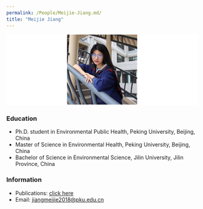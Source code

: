 ```yaml
---
permalink: /People/Meijie-Jiang.md/
title: "Meijie Jiang"
---
```


![](../_pages/jmj.png)

### Education

* Ph.D. student in Environmental Public Health, Peking University, Beijing, China
* Master of Science in Environmental Health, Peking University, Beijing, China
* Bachelor of Science in Environmental Science, Jilin University, Jilin Province, China

### Information

* Publications: <a href="https://www.researchgate.net/profile/Meijie-Jiang">click here</a>
* Email: <jiangmeijie2018@pku.edu.cn>